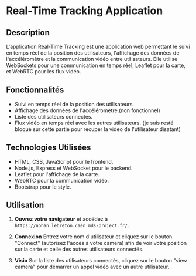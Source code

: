 # Real-Time Tracking Application

## Description

L'application Real-Time Tracking est une application web permettant le suivi en temps réel de la position des utilisateurs, l'affichage des données de l'accéléromètre et la communication vidéo entre utilisateurs. Elle utilise WebSockets pour une communication en temps réel, Leaflet pour la carte, et WebRTC pour les flux vidéo.

## Fonctionnalités

- Suivi en temps réel de la position des utilisateurs. 
- Affichage des données de l'accéléromètre.(non fonctionnel)
- Liste des utilisateurs connectés.
- Flux vidéo en temps réel avec les autres utilisateurs. (je suis resté bloqué sur cette partie pour recuper la video de l'utilisateur disatant)

## Technologies Utilisées

- HTML, CSS, JavaScript pour le frontend.
- Node.js, Express et WebSocket pour le backend.
- Leaflet pour l'affichage de la carte.
- WebRTC pour la communication vidéo.
- Bootstrap pour le style.

## Utilisation

1. **Ouvrez votre navigateur** et accédez à `https://nohan.lebreton.caen.mds-project.fr/`.

2. **Connexion** Entrez votre nom d'utilisateur et cliquez sur le bouton "Connect" (autorisez l'accès à votre camera) afin de voir votre position sur la carte et celle des autres utilisateurs connectés.

3. **Visio** Sur la liste des utilisateurs connectés, cliquez sur le bouton "view camera" pour démarrer un appel vidéo avec un autre utilisateur. 

